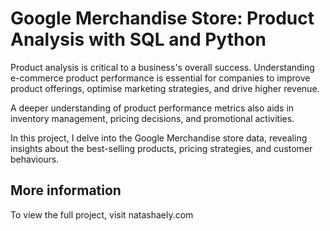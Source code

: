 # Google Merchandise Store: Product Analysis with SQL and Python

Product analysis is critical to a business's overall success. Understanding e-commerce product performance is essential for companies to improve product offerings, optimise marketing strategies, and drive higher revenue. 

A deeper understanding of product performance metrics also aids in inventory management, pricing decisions, and promotional activities.

In this project, I delve into the Google Merchandise store data, revealing insights about the best-selling products, pricing strategies, and customer behaviours.

## More information 
To view the full project, visit natashaely.com 
